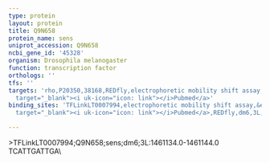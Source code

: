 ```yaml
---
type: protein
layout: protein
title: Q9N658
protein_name: sens
uniprot_accession: Q9N658
ncbi_gene_id: '45328'
organism: Drosophila melanogaster
function: transcription factor
orthologs: ''
tfs: ''
targets: 'rho,P20350,38168,REDfly,electrophoretic mobility shift assay,&ensp;<a href="https://www.ncbi.nlm.nih.gov/pubmed/?term=18694568%5Buid%5D+OR+20965965%5Buid%5D"
  target="_blank"><i uk-icon="icon: link"></i>Pubmed</a>'
binding_sites: 'TFLinkLT0007994,electrophoretic mobility shift assay,&ensp;<a href="https://www.ncbi.nlm.nih.gov/pubmed/?term=18694568%5Buid%5D"
  target="_blank"><i uk-icon="icon: link"></i>Pubmed</a>,REDfly,dm6,3L,1461134,1461144,-'

---
```

\>TFLinkLT0007994;Q9N658;sens;dm6;3L:1461134.0-1461144.0\TCATTGATTGA\